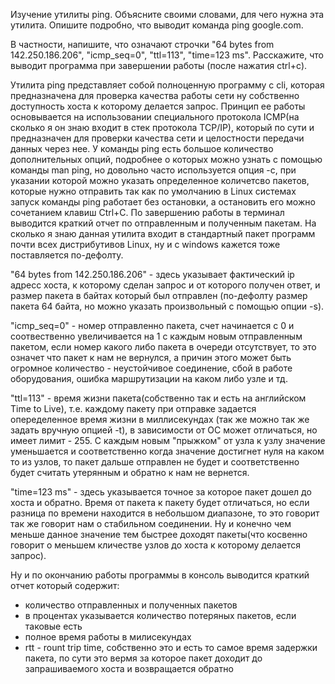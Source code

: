 Изучение утилиты ping.
Объясните своими словами, для чего нужна эта утилита. Опишите подробно, что выводит команда ping google.com.

В частности, напишите, что означают строчки "64 bytes from 142.250.186.206", "icmp_seq=0", "ttl=113", "time=123 ms". Расскажите, что выводит программа при завершении работы (после нажатия ctrl+c).

Утилита ping представляет собой полноценную программу с cli, которая предназначена для проверка качества работы сети ну собственно доступность хоста к которому делается запрос.
Принцип ее работы основывается на использовании специального протокола ICMP(на сколько я он знаю входит в стек протокола TCP/IP), который по сути и предназначен для проверки качества сети и целостности передачи данных через нее.
У команды ping есть большое количество дополнительных опций, подробнее о которых можно узнать с помощью команды man ping, но довольно часто используется опция -с, при указании которой можно указать определенное количетсво пакетов, которые нужно отправить так как по умолчанию в Linux системах запуск команды ping работает без остановки, а остановить его можно сочетанием клавиш Ctrl+C.
По завершению работы в терминал выводится краткий отчет по отправленным и полученным пакетам.
На сколько я знаю данная утилита входит в стандартный пакет программ почти всех дистрибутивов Linux, ну и с windows кажется тоже поставляется по-дефолту.

"64 bytes from 142.250.186.206" - здесь указывает фактический ip адресс хоста, к которому сделан запрос и от которого получен ответ, и размер пакета в байтах который был отправлен (по-дефолту размер пакета 64 байта, но можно указать произвольный с помощью опции -s).

"icmp_seq=0" - номер отправленно пакета, счет начинается с 0 и соотвественно увеличивается на 1 с каждым новым отправленным пакетом, если номер какого либо пакета в очереди отсутствует, то это означет что пакет к нам не вернулся, а причин этого может быть огромное количество - неустойчивое соединение, сбой в работе оборудования, ошибка маршрутизации на каком либо узле и тд.

"ttl=113" - время жизни пакета(собственно так и есть на английском Time to Live), т.е. каждому пакету при отправке задается опеределенное время жизни в миллисекундах (так же можно так же задать вручную опцией -t), в зависимости от ОС может отличаться, но имеет лимит - 255. С каждым новым "прыжком" от узла к узлу значение уменьшается и соответственно когда значение достигнет нуля на каком то из узлов, то пакет дальше отправлен не будет и соответственно будет считать утерянным и обратно к нам не вернется.

"time=123 ms" - здесь указывается точное за которое пакет дошел до хоста и обратно. Время от пакета к пакету будет отличаться, но если разница по времени находится в небольшом диапазоне, то это говорит так же говорит нам о стабильном соединении. Ну и конечно чем меньше данное значение тем быстрее доходят пакеты(что косвенно говорит о меньшем кличестве узлов до хоста к которому делается запрос).

Ну и по окончанию работы программы в консоль выводится краткий отчет который содержит:
 - количество отправленных и полученных пакетов
 - в процентах указывается количество потеряных пакетов, если таковые есть
 - полное время работы в милисекундах
 - rtt - rount trip time, собственно это и есть то самое время задержки пакета, по сути это вермя за которое пакет доходит до запрашиваемого хоста и возвращается обратно


